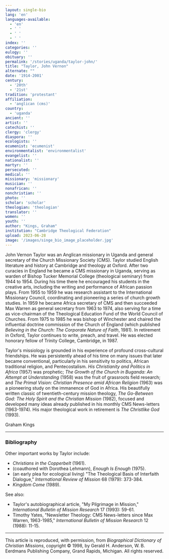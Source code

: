 ```yaml
---
layout: single-bio
lang: 'en'
languages-available:
  - 'en'
  - ' '
  - ' '
  - ' '
index: ''
categories: ''
eulogy: ''
obituary: ''
permalink: '/stories/uganda/taylor-john/'
title: "Taylor, John Vernon"
alternate: ""
date: '1914-2001'
century:
  - '20th'
  - '21st'
tradition: 'protestant'
affiliation:
  - 'anglican (cms)'
country:
  - 'uganda'
ancient: ''
artist: ''
catechist: ''
clergy: 'clergy'
diaspora: ''
ecologists: ''
ecumenist: 'ecumenist'
environmentalist: 'environmentalist'
evangelist: ''
nationalist: ''
martyr: ''
persecuted: ''
medical: ''
missionary: 'missionary'
musician: ''
nonafrican: ''
nonchristian: ''
photo: ''
scholar: 'scholar'
theologian: 'theologian'
translator: ''
women: ''
youth: ''
author: "Kings, Graham"
institution: "Cambridge Theological Federation"
upload: 2023-06-28
image: '/images/singe_bio_image_placeholder.jpg'
---
```


John Vernon Taylor was an Anglican missionary in Uganda and general secretary of the Church Missionary Society (CMS). Taylor studied English literature and history at Cambridge and theology at Oxford. After two curacies in England he became a CMS missionary in Uganda, serving as warden of Bishop Tucker Memorial College (theological seminary) from 1944 to 1954. During his time there he encouraged his students in the creative arts, including the writing and performance of African passion plays. From 1955 to 1959 he was research assistant to the International Missionary Council, coordinating and pioneering a series of church growth studies. In 1959 he became Africa secretary of CMS and then succeeded Max Warren as general secretary from 1963 to 1974, also serving for a time as vice-chairman of the Theological Education Fund of the World Council of Churches. From 1975 to 1985 he was bishop of Winchester and chaired the influential doctrine commission of the Church of England (which published *Believing in the Church: The Corporate Nature of Faith*, 1981). In retirement in Oxford, Taylor continues to write, preach, and travel. He was elected honorary fellow of Trinity College, Cambridge, in 1987.

Taylor's missiology is grounded in his experience of profound cross-cultural friendships. He was persistently ahead of his time on many issues that later became conventional, particularly in his sensitivity to politics, African traditional religion, and Pentecostalism. *His Christianity and Politics in Africa* (1957) was prophetic; *The Growth of the Church in Buganda: An Attempt at Understanding* (1958) was the fruit of grassroots field research; and *The Primal Vision: Christian Presence amid African Religion* (1963) was a pioneering study on the immanence of God in Africa.
His beautifully written classic of twentieth-century mission theology, *The Go-Between God: The Holy Spirit and the Christian Mission* (1982), focused and developed many ideas already published in his monthly CMS News-letters (1963-1974). His major theological work in retirement is *The Christlike God* (1993).

Graham Kings

---
### Bibliography
Other important works by Taylor include:
+ *Christians in the Copperbelt* (1961).
+ (coauthored with Dorothea Lehmann), *Enough Is Enough* (1975).
+ (an early plea for ecological living) "The Theological Basis of Interfaith Dialogue," *International Review of Mission* 68 (1979): 373-384.
+ *Kingdom Come* (1989).

See also:
+ Taylor's autobiographical article, "My Pilgrimage in Mission," *International Bulletin of Mission Research* 17 (1993): 59-61.
+ Timothy Yates, "Newsletter Theology: CMS News-letters since Max Warren, 1963-1985," *International Bulletin of Mission Research* 12 (1988): 11-15.

---

This article is reproduced, with permission, from *Biographical Dictionary of Christian Missions*, copyright © 1998, by Gerald H. Anderson, W. B. Eerdmans Publishing Company, Grand Rapids, Michigan. All rights reserved.
